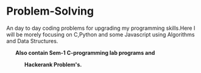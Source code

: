 <h1>Problem-Solving</h1>
<p>An day to day coding problems for upgrading my programming skills.Here I will be morely focusing on C,Python and some Javascript using Algorithms and Data Structures.
<b><ul>Also contain Sem-1 C-programming lab programs and 
  <b><ul>Hackerank Problem's.
